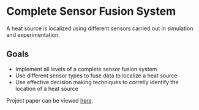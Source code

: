 # Complete Sensor Fusion System

A heat source is localized using different sensors carried out in simulation and experimentation.

## Goals
* Implement all levels of a complete sensor fusion system
* Use different sensor types to fuse data to localize a heat source
* Use effective decision making techniques to corretly identify the location of a heat source


Project paper can be viewed [here](sensor_fusion.pdf).